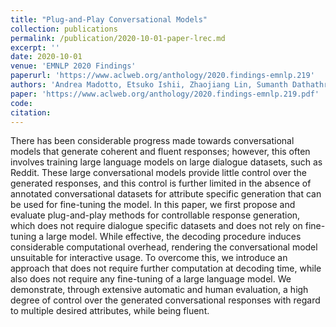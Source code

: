 ```yaml
---
title: "Plug-and-Play Conversational Models"
collection: publications
permalink: /publication/2020-10-01-paper-lrec.md
excerpt: ''
date: 2020-10-01
venue: 'EMNLP 2020 Findings'
paperurl: 'https://www.aclweb.org/anthology/2020.findings-emnlp.219'
authors: 'Andrea Madotto, Etsuko Ishii, Zhaojiang Lin, Sumanth Dathathri, Pascale Fung'
paper: 'https://www.aclweb.org/anthology/2020.findings-emnlp.219.pdf'
code: 
citation: 
---
```

There has been considerable progress made towards conversational models that generate coherent and fluent responses; however, this often involves training large language models on large dialogue datasets, such as Reddit. These large conversational models provide little control over the generated responses, and this control is further limited in the absence of annotated conversational datasets for attribute specific generation that can be used for fine-tuning the model. In this paper, we first propose and evaluate plug-and-play methods for controllable response generation, which does not require dialogue specific datasets and does not rely on fine-tuning a large model. While effective, the decoding procedure induces considerable computational overhead, rendering the conversational model unsuitable for interactive usage. To overcome this, we introduce an approach that does not require further computation at decoding time, while also does not require any fine-tuning of a large language model. We demonstrate, through extensive automatic and human evaluation, a high degree of control over the generated conversational responses with regard to multiple desired attributes, while being fluent.